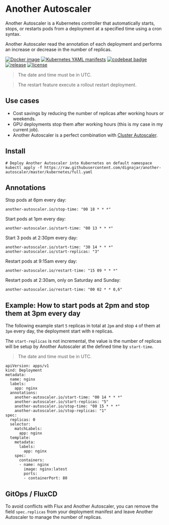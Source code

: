 # Another Autoscaler
Another Autoscaler is a Kubernetes controller that automatically starts, stops, or restarts pods from a deployment at a specified time using a cron syntax.

Another Autoscaler read the annotation of each deployment and performs an increase or decrease in the number of replicas.

[![Docker image](https://img.shields.io/badge/Docker-image-blue.svg)](https://hub.docker.com/r/dignajar/another-autoscaler)
[![Kubernetes YAML manifests](https://img.shields.io/badge/Kubernetes-manifests-blue.svg)](https://github.com/dignajar/another-autoscaler/tree/master/kubernetes)
[![codebeat badge](https://codebeat.co/badges/f57de995-ca62-49e5-b309-82ed60570324)](https://codebeat.co/projects/github-com-dignajar-another-autoscaler-master)
[![release](https://img.shields.io/github/v/release/dignajar/another-autoscaler.svg)](https://github.com/dignajar/another-autoscaler/releases)
[![license](https://img.shields.io/badge/license-MIT-green)](https://github.com/dignajar/another-autoscaler/blob/master/LICENSE)

> The date and time must be in UTC.

> The restart feature execute a rollout restart deployment.

## Use cases
- Cost savings by reducing the number of replicas after working hours or weekends.
- GPU deployments stop them after working hours (this is my case in my current job).
- Another Autoscaler is a perfect combination with [Cluster Autoscaler](https://github.com/kubernetes/autoscaler/tree/master/cluster-autoscaler).
## Install
```
# Deploy Another Autoscaler into Kubernetes on default namespace
kubectl apply -f https://raw.githubusercontent.com/dignajar/another-autoscaler/master/kubernetes/full.yaml
```
## Annotations
Stop pods at 6pm every day:
```
another-autoscaler.io/stop-time: "00 18 * * *"
```

Start pods at 1pm every day:
```
another-autoscaler.io/start-time: "00 13 * * *"
```

Start 3 pods at 2:30pm every day:
```
another-autoscaler.io/start-time: "30 14 * * *"
another-autoscaler.io/start-replicas: "3"
```

Restart pods at 9:15am every day:
```
another-autoscaler.io/restart-time: "15 09 * * *"
```

Restart pods at 2:30am, only on Saturday and Sunday:
```
another-autoscaler.io/restart-time: "00 02 * * 0,6"
```

## Example: How to start pods at 2pm and stop them at 3pm every day
The following example start `5` replicas in total at `2pm` and stop `4` of them at `3pm` every day, the deployment start with `0` replicas.

The `start-replicas` is not incremental, the value is the number of replicas will be setup by Another Autoscaler at the defined time by `start-time`.

> The date and time must be in UTC.

```
apiVersion: apps/v1
kind: Deployment
metadata:
  name: nginx
  labels:
    app: nginx
  annotations:
    another-autoscaler.io/start-time: "00 14 * * *"
    another-autoscaler.io/start-replicas: "5"
    another-autoscaler.io/stop-time: "00 15 * * *"
    another-autoscaler.io/stop-replicas: "1"
spec:
  replicas: 0
  selector:
    matchLabels:
      app: nginx
  template:
    metadata:
      labels:
        app: nginx
    spec:
      containers:
      - name: nginx
        image: nginx:latest
        ports:
        - containerPort: 80
```
## GitOps / FluxCD
To avoid conflicts with Flux and Another Autoscaler, you can remove the field `spec.replicas` from your deployment manifest and leave Another Autoscaler to manage the number of replicas.
